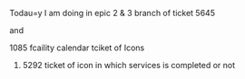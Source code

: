 Todau=y I am doing in epic 2 & 3 branch of ticket 5645

and 

1085 fcaility calendar tciket of Icons 

1. 5292 ticket of icon in which services is completed or not 